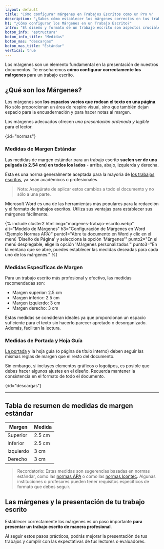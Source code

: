 ```yaml
---
layout: default
title: "Cómo configurar márgenes en Trabajos Escritos como un Pro ↹"
description: "¿Sabes cómo establecer los márgenes correctos en tus trabajos escritos? ¡Mejora la presentación de tus escritos. ¡Haz clic y aprende más!👆"
h1: "¿Cómo configurar los Márgenes en un Trabajo Escrito?"
intro: "El diseño y formato de un trabajo escrito son aspectos cruciales que no debemos pasar por alto. "
boton_info: "estructura"
boton_info_title: "Medidas"
boton_mas: "descargas"
boton_mas_title: "Estándar"
vertical: true
---
```

Los márgenes son un elemento fundamental en la presentación de nuestros documentos. Te enseñaremos **cómo configurar correctamente los márgenes** para un trabajo escrito.

## ¿Qué son los Márgenes?

Los márgenes son **los espacios vacíos que rodean el texto en una página**. No sólo proporcionan un área de respiro visual, sino que también dejan espacio para la encuadernación y para hacer notas al margen.

Los márgenes adecuados ofrecen *una presentación ordenada y legible* para el lector.
<!-- Anclaje para que la barra fijada no cubra el siguiente subtítulo -->
{:id="normas"}

### Medidas de Margen Estándar

Las medidas de margen estándar para un trabajo escrito **suelen ser de una pulgada (o 2.54 cm) en todos los lados** - arriba, abajo, izquierda y derecha.

Esta es una norma generalmente aceptada para la mayoría de [los trabajos escritos](/), ya sean académicos o profesionales.

> Nota: Asegúrate de aplicar estos cambios a todo el documento y no sólo a una parte.

Microsoft Word es una de las herramientas más populares para la redacción y el formato de trabajos escritos. Utiliza sus ventajas para establecer sus márgenes fácilmente.

{% include cluster2.html img="margenes-trabajo-escrito.webp" alt="Modelo de Márgenes" h3="Configuración de Márgenes en Word (Ejemplo Normas APA)" punto1="Abre tu documento en Word y clic en el menú 'Diseño de Página' y selecciona la opción 'Márgenes'" punto2="En el menú desplegable, elige la opción 'Márgenes personalizados'" punto3="En la ventana que se abre, puedes establecer las medidas deseadas para cada uno de los márgenes." %}

### Medidas Específicas de Margen

Para un trabajo escrito más profesional y efectivo, las medidas recomendadas son:

- Margen superior: 2.5 cm
- Margen inferior: 2.5 cm
- Margen izquierdo: 3 cm
- Margen derecho: 3 cm

Estas medidas se consideran ideales ya que proporcionan un espacio suficiente para el texto sin hacerlo parecer apretado o desorganizado. Además, facilitan la lectura.

### Medidas de Portada y Hoja Guía

[La portada]({{'portada-trabajo-escrito'|relative_url}} "Portada Trabajo Escrito") y la hoja guía (o página de título interno) deben seguir las mismas reglas de margen que el resto del documento.

Sin embargo, si incluyes elementos gráficos o logotipos, es posible que debas hacer algunos ajustes en el diseño. Recuerda mantener la consistencia en el formato de todo el documento.
<!-- Anclaje para que la barra fijada no cubra el siguiente subtítulo -->
{:id="descargas"}

-----

## Tabla de resumen de medidas de margen estándar

| Margen    | Medida |
| --------- | ------ |
| Superior  | 2.5 cm |
| Inferior  | 2.5 cm |
| Izquierdo | 3 cm   |
| Derecho   | 3 cm   |

> Recordatorio: Estas medidas son sugerencias basadas en normas estándar, como las [normas APA]({{'normas-apa'|relative_url}} "Normas APA") o como las [normas Icontec]({{'normas-icontec'|relative_url}} "Normas Icontec"). Algunas instituciones o profesores pueden tener requisitos específicos de formato que debes seguir.

## Las márgenes y la presentación de tu trabajo escrito

Establecer correctamente los márgenes es un paso importante **para presentar un trabajo escrito de manera profesional**.

Al seguir estos pasos prácticos, podrás mejorar la presentación de tus trabajos y cumplir con las expectativas de tus lectores o evaluadores.
